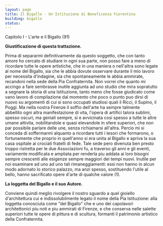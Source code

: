 ```yaml
---
layout: page
title: Il Bigallo - Un'Istituzione di Beneficenza Fiorentina
building: bigallo
status:
---
```


Capitolo I - L'arte e il Bigallo (91)

**Giustificazione di questa trattazione.**

Prima di separarmi definitivamente da questo soggetto, che con tanto amore ho cercato di studiare in ogni sua parte, non posso fare a meno di ricordare tutte le opere artistiche, che in una maniera o nell'altra sono legate al nome del Bigallo, sia che le abbia dovute osservare durante il mio lavoro per necessita d'indagine, sia che spontaneamente le abbia ammirate, recandoni nella sede della Pia Confraternita.
Non vorrei che quanto mi accingo a fare sembrasse inutile aggiunta ad uno studio che mira sopratutto a segnare la storia di una Istituzione, tanto meno che fosse giudicato come vano lavoro di compilazione dal momento che poco o punto puo dirsi di nuovo su argomenti di cui si sono occupati studiosi quali il Ricci, il Supino, il Poggi.
Ma nella nostra Firenze il soffio dell'arte ha sempre talmente abbellito ogni altra manifestazione di vita, l'opera di artifici talora sublimi, spesso oscuri, ma geniali sempre, si e avvicinata cosi spesso a tutte le altre umane attivita, nobilitandole e quasi elevandole in sfere superiori, che non par possibile parlare delle une, senza richiamarsi all'altra.
Percio mi si conceda di soffermarmi alquanto a ricordare tutti i tesori che formarono, o fortunamente che proprio in quell'anno si era unita al Bigallo e apriva la sua casa ospitale ai crociati fratelli di fede.
Tale sede pero divenuta ben presto troppo ristretta per le due Associazioni fu, a traverso gli anni e gli eventi, variamente modificata e ampliata per renderla piu addata ai loro bisogni sempre crescenti alle esigenze sempre maggiori dei tempi nuovi.
Inutile per noi esaminare ad uno ad uno tali rimaneggiamenti: essi non hanno in alcun modo adornato lo storico palazzo, ma anzi spesso, sostituendo l'utile al bello, hanno sacrificato opere d'arte di qualche valore (1).

**La loggetta del Bigallo e il suo Autore.**

Conviene quindi meglio rivolgere il nostro sguardo a quel gioiello d'architettura cui e indissolubilmente legato il nome della Pia Istituzione: alla loggetta conosciuta come "del Bigallo" che e uno dei capolavori architettonici piu noti e piu ammirati di Firenze, e che conserva nelle salette superiori tutte le opere di pittura e di scultura, formanti il patrimonio artistico della Confraternita.
